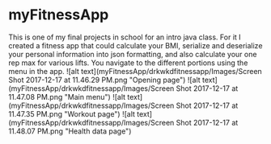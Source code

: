 # myFitnessApp

This is one of my final projects in school for an intro java class. For it I created a fitness app that could calculate your BMI, serialize and deserialize your personal information into json formatting, and also calculate your one rep max for various lifts. You navigate to the different portions using the menu in the app. 
![alt text](myFitnessApp/drkwkdfitnessapp/Images/Screen Shot 2017-12-17 at 11.46.29 PM.png "Opening page")
![alt text](myFitnessApp/drkwkdfitnessapp/Images/Screen Shot 2017-12-17 at 11.47.08 PM.png "Main menu")
![alt text](myFitnessApp/drkwkdfitnessapp/Images/Screen Shot 2017-12-17 at 11.47.35 PM.png "Workout page")
![alt text](myFitnessApp/drkwkdfitnessapp/Images/Screen Shot 2017-12-17 at 11.48.07 PM.png "Health data page")
